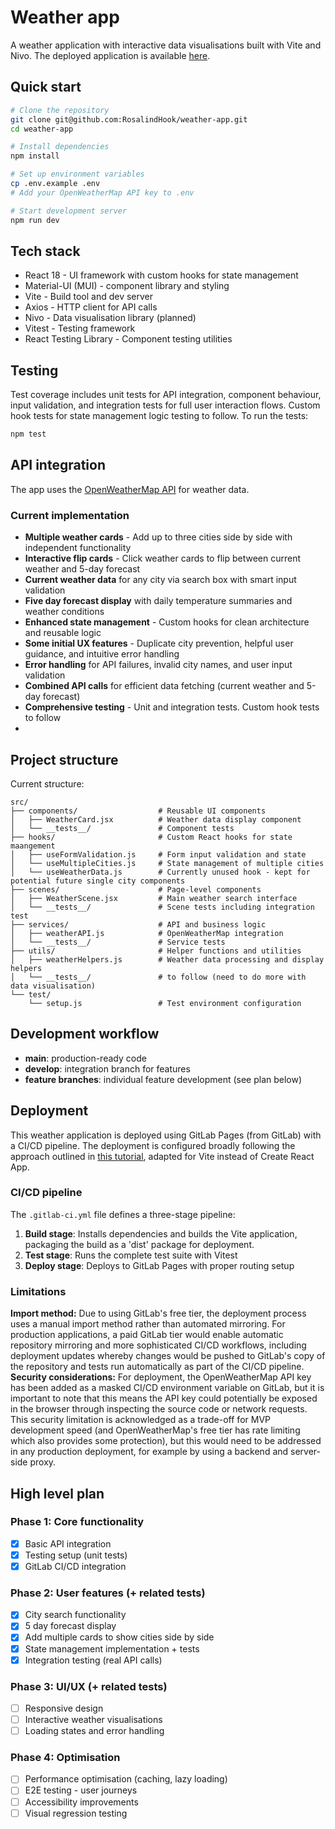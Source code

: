 # Weather app

A weather application with interactive data visualisations built with Vite and Nivo. The deployed application is available [here](https://rosalindhook.gitlab.io/weather-app/).

## Quick start

```bash
# Clone the repository
git clone git@github.com:RosalindHook/weather-app.git
cd weather-app

# Install dependencies
npm install

# Set up environment variables
cp .env.example .env
# Add your OpenWeatherMap API key to .env

# Start development server
npm run dev
```

## Tech stack
* React 18 - UI framework with custom hooks for state management
* Material-UI (MUI) - component library and styling
* Vite - Build tool and dev server
* Axios - HTTP client for API calls
* Nivo - Data visualisation library (planned)
* Vitest - Testing framework
* React Testing Library - Component testing utilities

## Testing
Test coverage includes unit tests for API integration, component behaviour, input validation, and integration tests for full user interaction flows. Custom hook tests for state management logic testing to follow.
To run the tests:

```bash
npm test
```
## API integration
The app uses the [OpenWeatherMap API](https://openweathermap.org/api) for weather data.

### Current implementation
- **Multiple weather cards** - Add up to three cities side by side with independent functionality
- **Interactive flip cards** - Click weather cards to flip between current weather and 5-day forecast
- **Current weather data** for any city via search box with smart input validation
- **Five day forecast display** with daily temperature summaries and weather conditions
- **Enhanced state management** - Custom hooks for clean architecture and reusable logic
- **Some initial UX features** - Duplicate city prevention, helpful user guidance, and intuitive error handling
- **Error handling** for API failures, invalid city names, and user input validation
- **Combined API calls** for efficient data fetching (current weather and 5-day forecast)
- **Comprehensive testing** - Unit and integration tests. Custom hook tests to follow
- 
## Project structure
Current structure:
```
src/
├── components/                  # Reusable UI components
│   ├── WeatherCard.jsx          # Weather data display component
│   └── __tests__/               # Component tests
├── hooks/                       # Custom React hooks for state maangement
│   ├── useFormValidation.js     # Form input validation and state
│   └── useMultipleCities.js     # State management of multiple cities
│   └── useWeatherData.js        # Currently unused hook - kept for potential future single city components
├── scenes/                      # Page-level components
│   ├── WeatherScene.jsx         # Main weather search interface
│   └── __tests__/               # Scene tests including integration test
├── services/                    # API and business logic
│   ├── weatherAPI.js            # OpenWeatherMap integration
│   └── __tests__/               # Service tests
├── utils/                       # Helper functions and utilities
│   ├── weatherHelpers.js        # Weather data processing and display helpers
│   └── __tests__/               # to follow (need to do more with data visualisation)
└── test/
    └── setup.js                 # Test environment configuration

```
## Development workflow
* **main**: production-ready code
* **develop**: integration branch for features
* **feature branches**: individual feature development (see plan below)

## Deployment
This weather application is deployed using GitLab Pages (from GitLab) with a CI/CD pipeline. The deployment is configured broadly following the approach outlined in [this tutorial](https://www.lafosseacademy.com/insights/student-tutorial-react-and-gitlab-pages/), adapted for Vite instead of Create React App.

### CI/CD pipeline
The `.gitlab-ci.yml` file defines a three-stage pipeline:

1. **Build stage**: Installs dependencies and builds the Vite application, packaging the build as a 'dist' package for deployment.
2. **Test stage**: Runs the complete test suite with Vitest
3. **Deploy stage**: Deploys to GitLab Pages with proper routing setup

### Limitations
**Import method:** Due to using GitLab's free tier, the deployment process uses a manual import method rather than automated mirroring. For production applications, a paid GitLab tier would enable automatic repository mirroring and more sophisticated CI/CD workflows, including deployment updates whereby changes would be pushed to GitLab's copy of the repository and tests run automatically as part of the CI/CD pipeline.
**Security considerations:** For deployment, the OpenWeatherMap API key has been added as a masked CI/CD environment variable on GitLab, but it is important to note that this means the API key could potentially be exposed in the browser through inspecting the source code or network requests. This security limitation is acknowledged as a trade-off for MVP development speed (and OpenWeatherMap's free tier has rate limiting which also provides some protection), but this would need to be addressed in any production deployment, for example by using a backend and server-side proxy.

## High level plan

### Phase 1: Core functionality
- [x] Basic API integration
- [x] Testing setup (unit tests)
- [x] GitLab CI/CD integration

### Phase 2: User features (+ related tests)
- [x] City search functionality
- [x] 5 day forecast display
- [x] Add multiple cards to show cities side by side
- [x] State management implementation + tests
- [x] Integration testing (real API calls)

### Phase 3: UI/UX (+ related tests)
- [ ] Responsive design
- [ ] Interactive weather visualisations
- [ ] Loading states and error handling

### Phase 4: Optimisation
- [ ] Performance optimisation (caching, lazy loading)
- [ ] E2E testing - user journeys
- [ ] Accessibility improvements
- [ ] Visual regression testing
